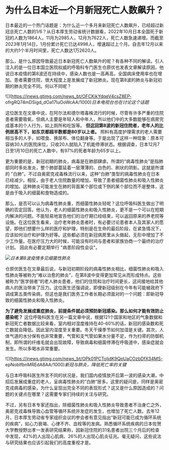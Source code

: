 # 为什么日本近一个月新冠死亡人数飙升？

日本最近的一个热门话题是：为什么近一个多月来新冠死亡人数飙升，已经超过新冠总死亡人数的1/6？从日本厚生劳动省统计数据看，2022年10月日本全国死于新冠的人数为1864人，11月为2985人，12月为7622人，死亡人数急速递增。而截至2023年1月14日，1月份累计死亡已达4998人，增速超过上个月。自去年12月以来的大约1个半月时间里，死亡人数达1万2620人。

那么，是什么原因导致最近日本新冠死亡人数飙升的呢？有各种不同的解读。引人注入的是一位日本国立医院权威的呼吸科专门医生仓原优也发表文章解读原因，他说日本疫情的第8波还在持续中，感染人数也是一高再高，全国病床使用率也在增加。患者需要住院，很大程度上是发展成了新冠肺炎。现在第8波的肺炎与新冠初期的肺炎完全不同。何以不同呢？

![](https://inews.gtimg.com/news_bt/OFCKikYdqeV4csZ8EP-
ofrgRQ74mDSigd_dOa17IuOoWcAA/1000)_日本电视台也在讨论这个话题_

这位医生在文章中说，在阿尔法和德尔塔毒株流行的时候，尽管有许多严重的住院患者需要吸氧，但病人主要是年轻人和中年人，所以他们中的大多数能够在病房完成基本的个人行为，如上厕所和吃饭等。
**但这回第8波的新冠住院者，老年人的比例居高不下，如东京都超半数都是80岁以上者。**
照料有高度护理需求的老人需要相当多的人手，如喂食、换尿布、体位翻身等。于是出现了这样一种现象：原本可容纳30人的医院床位，只收20人就陷入了机能停滞状态。根据调查，日本12月7日至1月10日的死亡人数中，有97%的死者年龄为65岁以上。

更为重要的是，新冠初期的肺炎，病毒是在肺部肆虐。所谓的“病毒性肺炎”是指肺部同时多处发炎，整个肺部蔓延着一层薄薄的、白色的、刷状的阴影。这就是所谓的
"白肺"。不过自奥密克戎毒株流行以来，这种“白肺”类型的病毒性肺炎在日本已经减少。相反，由于老人住院数量的增加，导致了患者细菌性肺炎和吸入性肺炎的增加。这种肺炎可能发生在肺的背面某个部位或下侧的某个部位而不是整体，这是由于吸入的细菌和食物造成的。

那么，是否可以认为病毒性肺炎重，而细菌性肺炎轻呢？这位呼吸科医生做出了明确的否定回答。他认为，老人的细菌性肺炎和吸入性肺炎，更不是一个可以在短期内解决的问题。不能轻易地宣告他们的治疗期已经结束，可以返回原来的养老院等设施。在这位医生看来，治疗老年肺炎患者时，有必要讨论患者本人及其家人的愿望，即他们想要什么样的医疗和护理，特别是在生命的最后阶段，在紧急情况下，应该如何治疗和护理为好等。这些都必须在新冠病房里从头做起，无形中增加了不少工作量。在医疗压力大的时候，可能没有时间与患者和家族协商一个最终的治疗计划。
因此有必要定期举行 "病患阶段性会议"。

![](https://inews.gtimg.com/news_bt/OrPic3UbsL6V3iXvxsJQJT0GPllOUvhusZbg_3wd0ryzcAA/1000)_日本第8波疫情多见细菌性肺炎_

仓原优医生在文章最后说，与新冠初期阶段的病毒性肺炎相比，细菌性肺炎和吸入性肺炎等被称为“难以治愈的肺炎”，在第8波中变得更加常见从而形成特点。这些被称为“医学弱者”的老人肺炎患者，他们的住院和治疗时间更长，这间接地给其他病人的医治带来了压力。这位医生还强调说，即便新冠级别在今年有可能被政府下调成第五类传染病，但这也是我们医务工作者长期必须面对的一个问题：即新冠导致的细菌性肺炎和吸入性肺炎。

**为了避免发展成重症肺炎，前提条件就必须预防新冠感染。那么如何才能有效防止感染呢？**
这位呼吸科医生在另一篇文章中说，根据121个国家和地区的气象数据和新冠死亡者数据比较来看，室内相对湿度维持在40-60%的话，新冠的感染数和死亡数就会降低。因此室内湿度至关重要。冬天干燥季节如何加湿是关键。其次，人体气道的水分保有也非常重要，气管和支气管如果水分量不足，作为扫帚的防御机制，即所谓的纤维毛就会出现故障，导致病毒和细菌停滞在呼吸道中，感染症就会发生。所以多喝水非常重要。

![](https://inews.gtimg.com/news_bt/OPk01PCToIjdK9QpUaCOzbDfX34MS-
epNobIfbnMREdA8AA/1000)_新冠与肺炎，降低死亡率的关键_

与日本呼吸科医生所言不同的状况是，我们国内疫情放开后第一波的感染大潮，中招后发展成重症的老人，呈病毒性肺炎的“白肺”居多。这里的疑问是，同样是奥密克戎病毒的感染，为什么呈现出完全不同的表现形式？这又是什么原因造成的？问题的关键点在哪里？这需要专家们持续的关注与研究。

不过，另有日本专家还指出，除细菌性肺炎和吸入性肺炎导致患者不治身亡之外，奥密克戎毒株导致心血管等循环系统并发症的发生，也增加了死亡人数。去年12月，日本厚生劳动省专家组织会议的参会者有意见指出“新冠可能已成为循环系统的疾病”，如心力衰竭、心律不齐、血栓等的发病。熟悉循环系统疾病的日本佐贺大学教授野出孝一发表研究结果称，因新冠住院的31名患者出院三个月后的检查中发现，42%的人出现心肌病、26%的人出现心肌炎征兆。毫无疑问，这些说法与研究结果也应该引起我们的高度重视才是。

